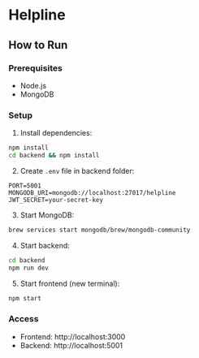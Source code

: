 # Helpline

## How to Run

### Prerequisites
- Node.js
- MongoDB

### Setup
1. Install dependencies:
```bash
npm install
cd backend && npm install
```

2. Create `.env` file in backend folder:
```env
PORT=5001
MONGODB_URI=mongodb://localhost:27017/helpline
JWT_SECRET=your-secret-key
```

3. Start MongoDB:
```bash
brew services start mongodb/brew/mongodb-community
```

4. Start backend:
```bash
cd backend
npm run dev
```

5. Start frontend (new terminal):
```bash
npm start
```

### Access
- Frontend: http://localhost:3000
- Backend: http://localhost:5001

